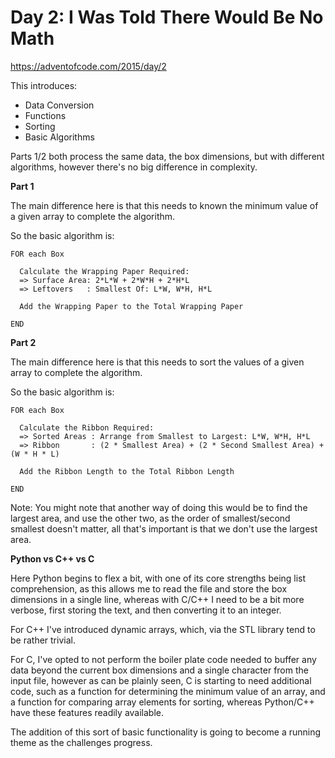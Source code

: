 # Day 2: I Was Told There Would Be No Math

https://adventofcode.com/2015/day/2

This introduces:
- Data Conversion
- Functions
- Sorting
- Basic Algorithms

Parts 1/2 both process the same data, the box dimensions, but with different algorithms, however there's no big difference in complexity.

**Part 1**

The main difference here is that this needs to known the minimum value of a given array to complete the algorithm.

So the basic algorithm is:

    FOR each Box
    
      Calculate the Wrapping Paper Required:
      => Surface Area: 2*L*W + 2*W*H + 2*H*L
      => Leftovers   : Smallest Of: L*W, W*H, H*L

      Add the Wrapping Paper to the Total Wrapping Paper

    END

**Part 2**

The main difference here is that this needs to sort the values of a given array to complete the algorithm.

So the basic algorithm is:

    FOR each Box
    
      Calculate the Ribbon Required:
      => Sorted Areas : Arrange from Smallest to Largest: L*W, W*H, H*L
      => Ribbon       : (2 * Smallest Area) + (2 * Second Smallest Area) + (W * H * L) 

      Add the Ribbon Length to the Total Ribbon Length

    END

Note: You might note that another way of doing this would be to find the largest area, and use the other two, as the order of smallest/second smallest doesn't matter, all that's important is that we don't use the largest area.

**Python vs C++ vs C**

Here Python begins to flex a bit, with one of its core strengths being list comprehension, as this allows me to read the file and store the box dimensions in a single line, whereas with C/C++ I need to be a bit more verbose, first storing the text, and then converting it to an integer.

For C++ I've introduced dynamic arrays, which, via the STL library tend to be rather trivial.

For C, I've opted to not perform the boiler plate code needed to buffer any data beyond the current box dimensions and a single character from the input file, however as can be plainly seen, C is starting to need additional code, such as a function for determining the minimum value of an array, and a function for comparing array elements for sorting, whereas Python/C++ have these features readily available.

The addition of this sort of basic functionality is going to become a running theme as the challenges progress.
